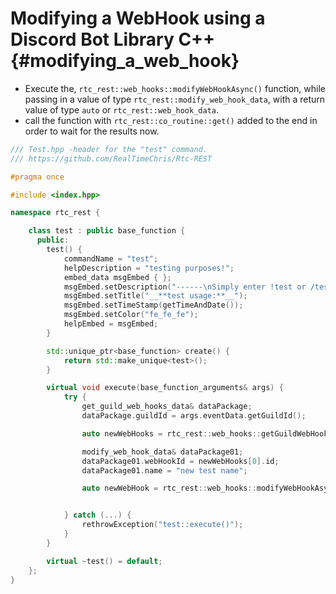 Modifying a WebHook using a Discord Bot Library C++ {#modifying_a_web_hook}
============
- Execute the, `rtc_rest::web_hooks::modifyWebHookAsync()` function, while passing in a value of type `rtc_rest::modify_web_hook_data`, with a return value of type `auto` or `rtc_rest::web_hook_data`.
- call the function with `rtc_rest::co_routine::get()` added to the end in order to wait for the results now.

```cpp
/// Test.hpp -header for the "test" command.
/// https://github.com/RealTimeChris/Rtc-REST

#pragma once

#include <index.hpp>

namespace rtc_rest {

	class test : public base_function {
	  public:
		test() {
			commandName = "test";
			helpDescription = "testing purposes!";
			embed_data msgEmbed { };
			msgEmbed.setDescription("------\nSimply enter !test or /test!\n------");
			msgEmbed.setTitle("__**test usage:**__");
			msgEmbed.setTimeStamp(getTimeAndDate());
			msgEmbed.setColor("fe_fe_fe");
			helpEmbed = msgEmbed;
		}

		std::unique_ptr<base_function> create() {
			return std::make_unique<test>();
		}

		virtual void execute(base_function_arguments& args) {
			try {
				get_guild_web_hooks_data& dataPackage;
				dataPackage.guildId = args.eventData.getGuildId();

				auto newWebHooks = rtc_rest::web_hooks::getGuildWebHooksAsync(dataPackage).get();

				modify_web_hook_data& dataPackage01;
				dataPackage01.webHookId = newWebHooks[0].id;
				dataPackage01.name = "new test name";

				auto newWebHook = rtc_rest::web_hooks::modifyWebHookAsync(dataPackage01).get();


			} catch (...) {
				rethrowException("test::execute()");
			}
		}

		virtual ~test() = default;
	};
}
```
